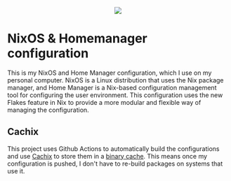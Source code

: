 <p align="center">
  <a href="https://github.com/tiborpilz/NixOS/actions/workflows/build.yml"><img src="https://github.com/tiborpilz/nixos/actions/workflows/build.yml/badge.svg" /></a>
</p>
  
# NixOS & Homemanager configuration

This is my NixOS and Home Manager configuration, which I use on my personal computer. NixOS is a Linux distribution that uses the Nix package manager, and Home Manager is a Nix-based configuration management tool for configuring the user environment. This configuration uses the new Flakes feature in Nix to provide a more modular and flexible way of managing the configuration.

## Cachix

This project uses Github Actions to automatically build the configurations and use [Cachix](https://www.cachix.org/) to store them in a [binary cache](https://app.cachix.org/cache/tiborpilz#pins). This means once my configuration is pushed, I don't have to re-build packages on systems that use it.
